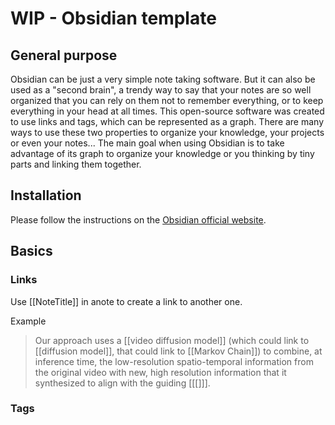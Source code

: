 # WIP - Obsidian template 

## General purpose 
Obsidian can be just a very simple note taking software. But it can also be used as a "second brain", a trendy way to say that your notes are so well organized that you can rely on them not to remember everything, or to keep everything in your head at all times. 
This open-source software was created to use links and tags, which can be represented as a graph. There are many ways to use these two properties to organize your knowledge, your projects or even your notes...
The main goal when using Obsidian is to take advantage of its graph to organize your knowledge or you thinking by tiny parts and linking them together. 


## Installation
Please follow the instructions on the [Obsidian official website](https://obsidian.md/download). 

## Basics 
### Links
Use [[NoteTitle]] in anote to create a link to another one.

Example 
> Our approach uses a [[video diffusion model]] (which could link to [[diffusion model]], that could link to [[Markov Chain]]) to combine, at inference time, the low-resolution spatio-temporal information from the original video with new, high resolution information that it synthesized to align with the guiding [[[]]].

### Tags

 

